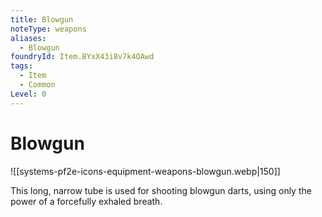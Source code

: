 ```yaml
---
title: Blowgun
noteType: weapons
aliases:
  - Blowgun
foundryId: Item.BYxX43i8v7k4OAwd
tags:
  - Item
  - Common
Level: 0
---
```


# Blowgun
![[systems-pf2e-icons-equipment-weapons-blowgun.webp|150]]

This long, narrow tube is used for shooting blowgun darts, using only the power of a forcefully exhaled breath.
